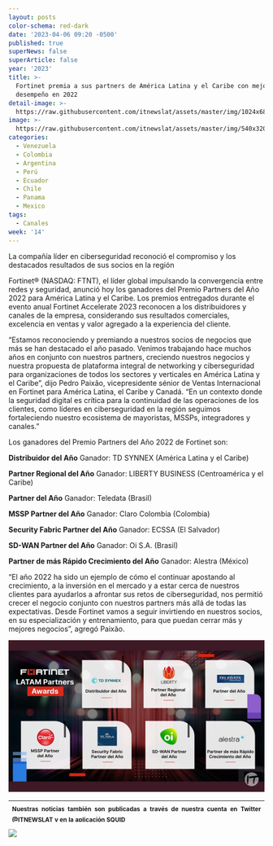 ```yaml
---
layout: posts
color-schema: red-dark
date: '2023-04-06 09:20 -0500'
published: true
superNews: false
superArticle: false
year: '2023'
title: >-
  Fortinet premia a sus partners de América Latina y el Caribe con mejor
  desempeño en 2022
detail-image: >-
  https://raw.githubusercontent.com/itnewslat/assets/master/img/1024x680/fortinet-partners-2023-g.jpg
image: >-
  https://raw.githubusercontent.com/itnewslat/assets/master/img/540x320/fortinet-partners-2023-p.jpg
categories:
  - Venezuela
  - Colombia
  - Argentina
  - Perú
  - Ecuador
  - Chile
  - Panama
  - Mexico
tags:
  - Canales
week: '14'
---
```

La compañía líder en ciberseguridad reconoció el compromiso y los destacados resultados de sus socios en la región

 
Fortinet® (NASDAQ: FTNT), el líder global impulsando la convergencia entre redes y seguridad, anunció hoy los ganadores del Premio Partners del Año 2022 para América Latina y el Caribe. Los premios entregados durante el evento anual Fortinet Accelerate 2023 reconocen a los distribuidores y canales de la empresa, considerando sus resultados comerciales, excelencia en ventas y valor agregado a la experiencia del cliente.
 
“Estamos reconociendo y premiando a nuestros socios de negocios que más se han destacado el año pasado. Venimos trabajando hace muchos años en conjunto con nuestros partners, creciendo nuestros negocios y nuestra propuesta de plataforma integral de networking y ciberseguridad para organizaciones de todos los sectores y verticales en América Latina y el Caribe”, dijo Pedro Paixão, vicepresidente sénior de Ventas Internacional en Fortinet para América Latina, el Caribe y Canadá. “En un contexto donde la seguridad digital es crítica para la continuidad de las operaciones de los clientes, como líderes en ciberseguridad en la región seguimos fortaleciendo nuestro ecosistema de mayoristas, MSSPs, integradores y canales.”
 
Los ganadores del Premio Partners del Año 2022 de Fortinet son:
 
**Distribuidor del Año**
Ganador: TD SYNNEX (América Latina y el Caribe)
 
**Partner Regional del Año**
Ganador: LIBERTY BUSINESS (Centroamérica y el Caribe)
 
**Partner del Año**
Ganador: Teledata (Brasil)
 
**MSSP Partner del Año**
Ganador: Claro Colombia (Colombia)
 
**Security Fabric Partner del Año**
Ganador: ECSSA (El Salvador)
 
**SD-WAN Partner del Año**
Ganador: Oi S.A. (Brasil)
 
**Partner de más Rápido Crecimiento del Año**
Ganador: Alestra (México)
 
“El año 2022 ha sido un ejemplo de cómo el continuar apostando al crecimiento, a la inversión en el mercado y a estar cerca de nuestros clientes para ayudarlos a afrontar sus retos de ciberseguridad, nos permitió crecer el negocio conjunto con nuestros partners más allá de todas las expectativas. Desde Fortinet vamos a seguir invirtiendo en nuestros socios, en su especialización y entrenamiento, para que puedan cerrar más y mejores negocios”, agregó Paixão.

![](https://raw.githubusercontent.com/itnewslat/assets/master/img/540x320/fortinet-partners-2023-p.jpg)

<table style="height: 42px;" width="569">
<tbody>
<tr>
<td style="text-align: justify;"><sub><strong>Nuestras noticias también son publicadas a través de nuestra cuenta en Twitter <a href="https://twitter.com/itnewslat?lang=es">@ITNEWSLAT</a> y en la aplicación <a href="https://squidapp.co/en/">SQUID</a></strong></sub></td>
</tr>
</tbody>
</table>
<img src="https://tracker.metricool.com/c3po.jpg?hash=56f88a41e39ab42c063cc51676587a04"/>